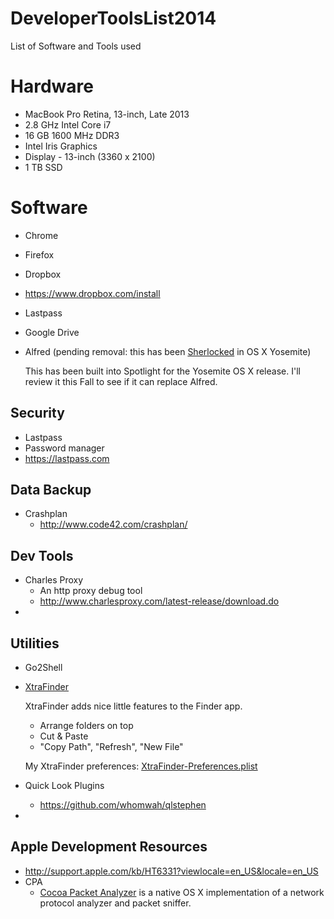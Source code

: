 DeveloperToolsList2014
======================

List of Software and Tools used

# Hardware
  * MacBook Pro Retina, 13-inch, Late 2013
  * 2.8 GHz Intel Core i7
  * 16 GB 1600 MHz DDR3
  * Intel Iris Graphics
  * Display - 13-inch (3360 x 2100)
  * 1 TB SSD 


# Software
* Chrome
* Firefox
* Dropbox
 * https://www.dropbox.com/install
* Lastpass
* Google Drive
* Alfred (pending removal: this has been [Sherlocked](http://www.urbandictionary.com/define.php?term=sherlocked) in OS X Yosemite)
  
  This has been built into Spotlight for the Yosemite OS X release. I'll review it this Fall to see if it can replace Alfred.

## Security

* Lastpass
 * Password manager
 * https://lastpass.com

## Data Backup
  * Crashplan 
    * http://www.code42.com/crashplan/


## Dev Tools

* Charles Proxy
  * An http proxy debug tool
  * http://www.charlesproxy.com/latest-release/download.do
* 

## Utilities
* Go2Shell
* [XtraFinder](http://www.trankynam.com/xtrafinder/)
  
  XtraFinder adds nice little features to the Finder app.
    * Arrange folders on top
    * Cut & Paste
    * "Copy Path", "Refresh", "New File"
  
  My XtraFinder preferences: [XtraFinder-Preferences.plist](config-files/XtraFinder-Preferences.plist)
* Quick Look Plugins
  * https://github.com/whomwah/qlstephen

* 

## Apple Development Resources

* http://support.apple.com/kb/HT6331?viewlocale=en_US&locale=en_US
* CPA
  * [Cocoa Packet Analyzer](http://www.tastycocoabytes.com/cpa/index.php) is a native OS X implementation of a network protocol analyzer and packet sniffer.

